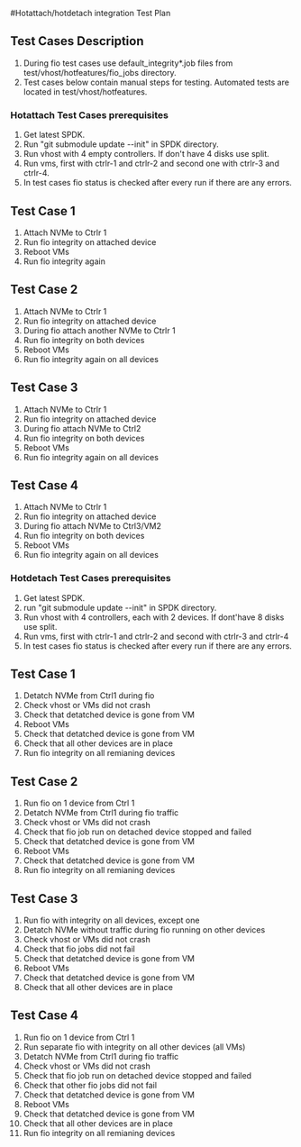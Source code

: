 #Hotattach/hotdetach integration Test Plan

## Test Cases Description
1. During fio test cases use default_integrity*.job files from test/vhost/hotfeatures/fio_jobs directory.
2. Test cases below contain manual steps for testing. Automated tests are located in test/vhost/hotfeatures.

### Hotattach Test Cases prerequisites
1. Get latest SPDK.
2. Run "git submodule update --init" in SPDK directory.
3. Run vhost with 4 empty controllers. If don't have 4 disks use split.
4. Run vms, first with ctrlr-1 and ctrlr-2 and second one with ctrlr-3 and ctrlr-4.
5. In test cases fio status is checked after every run if there are any errors.

## Test Case 1
1. Attach NVMe to Ctrlr 1
2. Run fio integrity on attached device
3. Reboot VMs
4. Run fio integrity again

## Test Case 2
1. Attach NVMe to Ctrlr 1
2. Run fio integrity on attached device
3. During fio attach another NVMe to Ctrlr 1
4. Run fio integrity on both devices
5. Reboot VMs
6. Run fio integrity again on all devices

## Test Case 3
1. Attach NVMe to Ctrlr 1
2. Run fio integrity on attached device
3. During fio attach NVMe to Ctrl2
4. Run fio integrity on both devices
5. Reboot VMs
6. Run fio integrity again on all devices

## Test Case 4
1. Attach NVMe to Ctrlr 1
2. Run fio integrity on attached device
3. During fio attach NVMe to Ctrl3/VM2
4. Run fio integrity on both devices
5. Reboot VMs
6. Run fio integrity again on all devices


### Hotdetach Test Cases prerequisites
1. Get latest SPDK.
2. run "git submodule update --init" in SPDK directory.
3. Run vhost with 4 controllers, each with 2 devices. If dont'have 8 disks use split.
4. Run vms, first with ctrlr-1 and ctrlr-2 and second with ctrlr-3 and ctrlr-4
5. In test cases fio status is checked after every run if there are any errors.

## Test Case 1
1. Detatch NVMe from Ctrl1 during fio
2. Check vhost or VMs did not crash
3. Check that detatched device is gone from VM
4. Reboot VMs
5. Check that detatched device is gone from VM
6. Check that all other devices are in place
7. Run fio integrity on all remianing devices

## Test Case 2
1. Run fio on 1 device from Ctrl 1
2. Detatch NVMe from Ctrl1 during fio traffic
3. Check vhost or VMs did not crash
4. Check that fio job run on detached device stopped and failed
5. Check that detatched device is gone from VM
6. Reboot VMs
7. Check that detatched device is gone from VM
8. Run fio integrity on all remianing devices

## Test Case 3
1. Run fio with integrity on all devices, except one
2. Detatch NVMe without traffic during fio running on other devices
3. Check vhost or VMs did not crash
4. Check that fio jobs did not fail
5. Check that detatched device is gone from VM
6. Reboot VMs
7. Check that detatched device is gone from VM
8. Check that all other devices are in place

## Test Case 4
1. Run fio on 1 device from Ctrl 1	
2. Run separate fio with integrity on all other devices (all VMs)
3. Detatch NVMe from Ctrl1 during fio traffic
4. Check vhost or VMs did not crash	
5. Check that fio job run on detached device stopped and failed
6. Check that other fio jobs did not fail
7. Check that detatched device is gone from VM
8. Reboot VMs	
9. Check that detatched device is gone from VM
10. Check that all other devices are in place
11. Run fio integrity on all remianing devices
